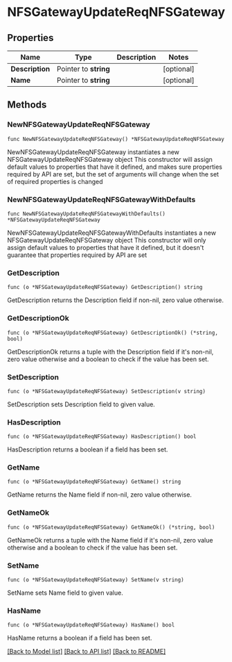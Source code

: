 # NFSGatewayUpdateReqNFSGateway

## Properties

Name | Type | Description | Notes
------------ | ------------- | ------------- | -------------
**Description** | Pointer to **string** |  | [optional] 
**Name** | Pointer to **string** |  | [optional] 

## Methods

### NewNFSGatewayUpdateReqNFSGateway

`func NewNFSGatewayUpdateReqNFSGateway() *NFSGatewayUpdateReqNFSGateway`

NewNFSGatewayUpdateReqNFSGateway instantiates a new NFSGatewayUpdateReqNFSGateway object
This constructor will assign default values to properties that have it defined,
and makes sure properties required by API are set, but the set of arguments
will change when the set of required properties is changed

### NewNFSGatewayUpdateReqNFSGatewayWithDefaults

`func NewNFSGatewayUpdateReqNFSGatewayWithDefaults() *NFSGatewayUpdateReqNFSGateway`

NewNFSGatewayUpdateReqNFSGatewayWithDefaults instantiates a new NFSGatewayUpdateReqNFSGateway object
This constructor will only assign default values to properties that have it defined,
but it doesn't guarantee that properties required by API are set

### GetDescription

`func (o *NFSGatewayUpdateReqNFSGateway) GetDescription() string`

GetDescription returns the Description field if non-nil, zero value otherwise.

### GetDescriptionOk

`func (o *NFSGatewayUpdateReqNFSGateway) GetDescriptionOk() (*string, bool)`

GetDescriptionOk returns a tuple with the Description field if it's non-nil, zero value otherwise
and a boolean to check if the value has been set.

### SetDescription

`func (o *NFSGatewayUpdateReqNFSGateway) SetDescription(v string)`

SetDescription sets Description field to given value.

### HasDescription

`func (o *NFSGatewayUpdateReqNFSGateway) HasDescription() bool`

HasDescription returns a boolean if a field has been set.

### GetName

`func (o *NFSGatewayUpdateReqNFSGateway) GetName() string`

GetName returns the Name field if non-nil, zero value otherwise.

### GetNameOk

`func (o *NFSGatewayUpdateReqNFSGateway) GetNameOk() (*string, bool)`

GetNameOk returns a tuple with the Name field if it's non-nil, zero value otherwise
and a boolean to check if the value has been set.

### SetName

`func (o *NFSGatewayUpdateReqNFSGateway) SetName(v string)`

SetName sets Name field to given value.

### HasName

`func (o *NFSGatewayUpdateReqNFSGateway) HasName() bool`

HasName returns a boolean if a field has been set.


[[Back to Model list]](../README.md#documentation-for-models) [[Back to API list]](../README.md#documentation-for-api-endpoints) [[Back to README]](../README.md)


